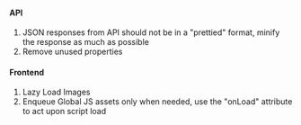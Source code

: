 

#### API
1. JSON responses from API should not be in a "prettied" format, minify the response as much as possible
1. Remove unused properties

#### Frontend
1. Lazy Load Images
1. Enqueue Global JS assets only when needed, use the "onLoad" attribute to act upon script load
